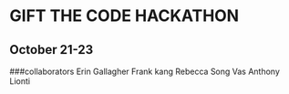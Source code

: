 # GIFT THE CODE HACKATHON

## October 21-23

###collaborators 
Erin Gallagher
Frank kang
Rebecca Song
Vas 
Anthony Lionti
